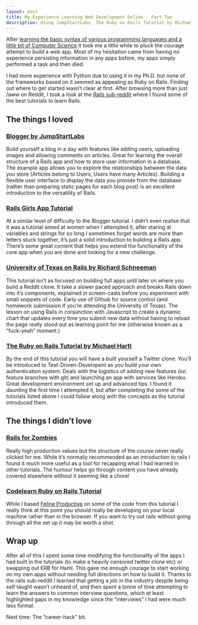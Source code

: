 ```yaml
---
layout: post
title: My Experience Learning Web Development Online - Part Two
description: Using JumpStartLabs, The Ruby on Rails Tutorial by Michael Hartl and more to learn how to build web apps with Ruby on Rails.
---
```


After [learning the basic syntax of various programming languages and a little bit of Computer Science](http://www.donaldmckendrick.com/2014/01/15/online-web-dev-learning/)
it took me a little while to pluck the courage attempt to build a web app. Most of my hesitation came from having no experience persisting information in any apps before, my apps simply performed a task and then died. 

I had more experience with Python due to using it in my Ph.D. but none of the frameworks based on it seemed as appealing as Ruby on Rails. Finding out where to get started wasn’t clear at first. After browsing more than just /aww on Reddit, I took a look at the [Rails sub-reddit](http://www.reddit.com/r/rails) where I found some of the  best tutorials to learn Rails.

## The things I loved

### [Blogger by JumpStartLabs](http://tutorials.jumpstartlab.com/projects/blogger.html)

Build yourself a blog in a day with features like adding users, uploading images and allowing comments on articles. Great for learning the overall structure of a Rails app and how to store user information in a database. The example app allows you to explore the relationships between the data you store (Articles belong to Users, Users have many Articles). Building a flexible user interface to display the data you provide from the database (rather than preparing static pages for each blog post) is an excellent introduction to the versatility of Rails.

### [Rails Girls App Tutorial](http://guides.railsgirls.com/app/)

At a similar level of difficulty to the Blogger tutorial. I didn’t even realise that it was a tutorial aimed at women when I attempted it, after staring at variables and strings for so long I sometimes forget words are more than letters stuck together, it’s just a solid introduction to building a Rails app. There’s some great content that helps you extend the functionality of the core app when you are done and looking for a new challenge.

### [University of Texas on Rails by Richard Schneeman](http://www.schneems.com/ut-rails/)

This tutorial isn’t as focused on building full apps until later on where you build a Reddit clone. It take a slower paced approach and breaks Rails down into it’s components, explained in screen-casts before you experiment with small snippets of code. Early use of Github for source control (and homework submission if you’re attending the University of Texas). The lesson on using Rails in conjunction with Javascript to create a dynamic chart that updates every time you submit new data without having to reload the page really stood out as learning point for me (otherwise known as a “fuck-yeah” moment.)

### [The Ruby on Rails Tutorial by Michael Hartl](http://ruby.railstutorial.org/ruby-on-rails-tutorial-book)

By the end of this tutorial you will have a built yourself a Twitter clone. You’ll be  introduced to Test-Driven-Developent as you build your own authentication system. Deals with the logistics of adding new features (on feature branches with git) and launching an app with services like Heroku. Great development environment set up and advanced tips. I found it daunting the first time I attempted it, but after completing the some of the tutorials listed above I could follow along with the concepts as the tutorial introduced them. 

## The things I didn’t love

### [Rails for Zombies](http://railsforzombies.org/)

Really high production values but the structure of the course never really clicked for me. While it’s normally recommended as an introduction to rails I found it much more useful as a tool for recapping what I had learned in other tutorials. The humour helps go through content you have already covered elsewhere without it seeming like a chore! 

### [Codelearn Ruby on Rails Tutorial](http://www.codelearn.org/ruby-on-rails-tutorial)

While I based [Feline Productive](http://www.felineproductive.com/) on some of the code from this tutorial I really think at this point you should really be developing on your local machine rather than in the browser. If you want to try out rails without going through all the set up it may be worth a shot.

## Wrap up

After all of this I spent some time modifying the functionality of the apps I had built in the tutorials (to make a heavily censored twitter clone etc) or swapping out ERB for Haml. This gave me enough courage to start working on my own apps without needing full directions on how to build it. Thanks to the rails sub-reddit I learned that getting a job in the industry despite being self taught wasn’t unheard of, and then spent a tonne of time attempting to learn the answers to common interview questions, which at least highlighted gaps in my knowledge since the “interviews” I had were much less formal.

Next time: The “career-hack” bit.

